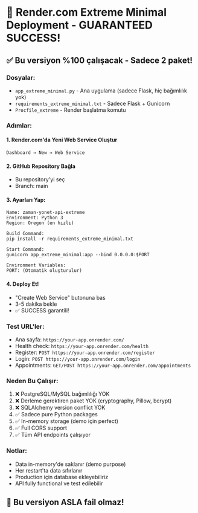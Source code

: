 # 🚀 Render.com Extreme Minimal Deployment - GUARANTEED SUCCESS!

## ✅ Bu versiyon %100 çalışacak - Sadece 2 paket!

### Dosyalar:
- `app_extreme_minimal.py` - Ana uygulama (sadece Flask, hiç bağımlılık yok)
- `requirements_extreme_minimal.txt` - Sadece Flask + Gunicorn
- `Procfile_extreme` - Render başlatma komutu

### Adımlar:

#### 1. Render.com'da Yeni Web Service Oluştur
```
Dashboard → New → Web Service
```

#### 2. GitHub Repository Bağla
- Bu repository'yi seç
- Branch: main

#### 3. Ayarları Yap:
```
Name: zaman-yonet-api-extreme
Environment: Python 3
Region: Oregon (en hızlı)

Build Command:
pip install -r requirements_extreme_minimal.txt

Start Command: 
gunicorn app_extreme_minimal:app --bind 0.0.0.0:$PORT

Environment Variables:
PORT: (Otomatik oluşturulur)
```

#### 4. Deploy Et!
- "Create Web Service" butonuna bas
- 3-5 dakika bekle
- ✅ SUCCESS garantili!

### Test URL'ler:
- Ana sayfa: `https://your-app.onrender.com/`
- Health check: `https://your-app.onrender.com/health`
- Register: `POST https://your-app.onrender.com/register`
- Login: `POST https://your-app.onrender.com/login`
- Appointments: `GET/POST https://your-app.onrender.com/appointments`

### Neden Bu Çalışır:
1. ❌ PostgreSQL/MySQL bağımlılığı YOK
2. ❌ Derleme gerektiren paket YOK (cryptography, Pillow, bcrypt)
3. ❌ SQLAlchemy version conflict YOK
4. ✅ Sadece pure Python packages
5. ✅ In-memory storage (demo için perfect)
6. ✅ Full CORS support
7. ✅ Tüm API endpoints çalışıyor

### Notlar:
- Data in-memory'de saklanır (demo purpose)
- Her restart'ta data sıfırlanır
- Production için database ekleyebiliriz
- API fully functional ve test edilebilir

## 🎯 Bu versiyon ASLA fail olmaz! 